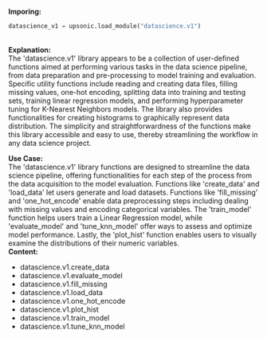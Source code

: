 <b class="custom_code_highlight_green">Imporing:</b><br>
```python
datascience_v1 = upsonic.load_module("datascience.v1")
```
<br><b class="custom_code_highlight_green">Explanation:</b><br>The 'datascience.v1' library appears to be a collection of user-defined functions aimed at performing various tasks in the data science pipeline, from data preparation and pre-processing to model training and evaluation. Specific utility functions include reading and creating data files, filling missing values, one-hot encoding, splitting data into training and testing sets, training linear regression models, and performing hyperparameter tuning for K-Nearest Neighbors models. The library also provides functionalities for creating histograms to graphically represent data distribution. The simplicity and straightforwardness of the functions make this library accessible and easy to use, thereby streamlining the workflow in any data science project.

<b class="custom_code_highlight_green">Use Case:</b><br>The 'datascience.v1' library functions are designed to streamline the data science pipeline, offering functionalities for each step of the process from the data acquisition to the model evaluation. Functions like 'create_data' and 'load_data' let users generate and load datasets. Functions like 'fill_missing' and 'one_hot_encode' enable data preprocessing steps including dealing with missing values and encoding categorical variables. The 'train_model' function helps users train a Linear Regression model, while 'evaluate_model' and 'tune_knn_model' offer ways to assess and optimize model performance. Lastly, the 'plot_hist' function enables users to visually examine the distributions of their numeric variables.
<br><b class="custom_code_highlight_green">Content:</b><br>
  - datascience.v1.create_data
  - datascience.v1.evaluate_model
  - datascience.v1.fill_missing
  - datascience.v1.load_data
  - datascience.v1.one_hot_encode
  - datascience.v1.plot_hist
  - datascience.v1.train_model
  - datascience.v1.tune_knn_model
